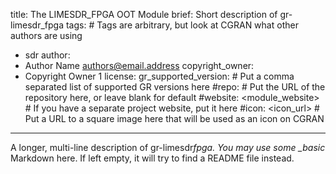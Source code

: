 title: The LIMESDR_FPGA OOT Module
brief: Short description of gr-limesdr_fpga
tags: # Tags are arbitrary, but look at CGRAN what other authors are using

- sdr
  author:
- Author Name <authors@email.address>
  copyright_owner:
- Copyright Owner 1
  license:
  gr_supported_version: # Put a comma separated list of supported GR versions here
  #repo: # Put the URL of the repository here, or leave blank for default
  #website: <module_website> # If you have a separate project website, put it here
  #icon: <icon_url> # Put a URL to a square image here that will be used as an icon on CGRAN

---

A longer, multi-line description of gr-limesdr*fpga.
You may use some \_basic* Markdown here.
If left empty, it will try to find a README file instead.
